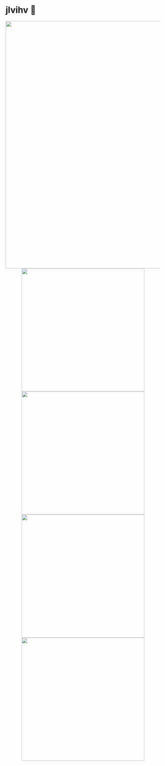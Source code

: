 # jlvihv 👋

<div align=center>
    <img width="804" src="http://github-profile-summary-cards.vercel.app/api/cards/profile-details?username=jlvihv&theme=github_dark">
</div>

<div align=center>
    <img width="400" src="http://github-profile-summary-cards.vercel.app/api/cards/repos-per-language?username=jlvihv&theme=github_dark">
    <img width="400" src="http://github-profile-summary-cards.vercel.app/api/cards/most-commit-language?username=jlvihv&theme=github_dark">
</div>

<div align=center>
    <img width="400" src="http://github-profile-summary-cards.vercel.app/api/cards/stats?username=jlvihv&theme=github_dark">
    <img width="400" src="http://github-profile-summary-cards.vercel.app/api/cards/productive-time?username=jlvihv&theme=github_dark&utcOffset=8">
</div>
